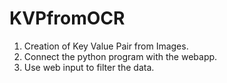 # KVPfromOCR
1. Creation of Key Value Pair from Images.
2. Connect the python program with the webapp. 
3. Use web input to filter the data.
